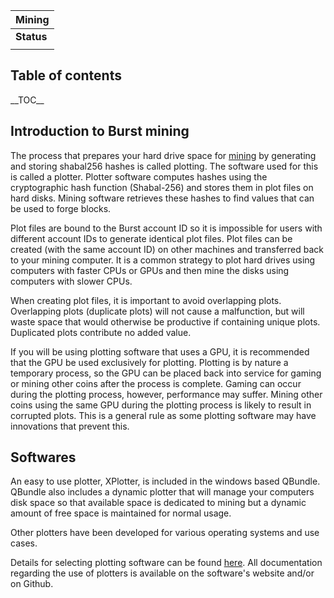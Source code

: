 | Mining     |
|------------|
| **Status** |
||

Table of contents
-----------------

\_\_TOC\_\_

Introduction to Burst mining
----------------------------

The process that prepares your hard drive space for [mining](mining.md) by generating and storing shabal256 hashes is called plotting. The software used for this is called a plotter. Plotter software computes hashes using the cryptographic hash function (Shabal-256) and stores them in plot files on hard disks. Mining software retrieves these hashes to find values that can be used to forge blocks.

Plot files are bound to the Burst account ID so it is impossible for users with different account IDs to generate identical plot files. Plot files can be created (with the same account ID) on other machines and transferred back to your mining computer. It is a common strategy to plot hard drives using computers with faster CPUs or GPUs and then mine the disks using computers with slower CPUs.

When creating plot files, it is important to avoid overlapping plots. Overlapping plots (duplicate plots) will not cause a malfunction, but will waste space that would otherwise be productive if containing unique plots. Duplicated plots contribute no added value.

If you will be using plotting software that uses a GPU, it is recommended that the GPU be used exclusively for plotting. Plotting is by nature a temporary process, so the GPU can be placed back into service for gaming or mining other coins after the process is complete. Gaming can occur during the plotting process, however, performance may suffer. Mining other coins using the same GPU during the plotting process is likely to result in corrupted plots. This is a general rule as some plotting software may have innovations that prevent this.

Softwares
---------

An easy to use plotter, XPlotter, is included in the windows based QBundle. QBundle also includes a dynamic plotter that will manage your computers disk space so that available space is dedicated to mining but a dynamic amount of free space is maintained for normal usage.

Other plotters have been developed for various operating systems and use cases.

Details for selecting plotting software can be found [here](burst-software-plotting-software.md). All documentation regarding the use of plotters is available on the software's website and/or on Github.
